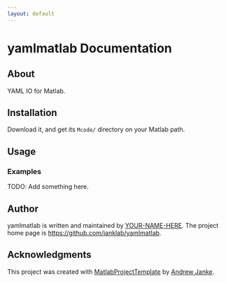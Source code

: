 ```yaml
---
layout: default
---
```


# yamlmatlab Documentation

## About

YAML IO for Matlab.

## Installation

Download it, and get its `Mcode/` directory on your Matlab path.

## Usage


### Examples

TODO: Add something here.

## Author

yamlmatlab is written and maintained by [YOUR-NAME-HERE](https://your-website.com). The project home page is <https://github.com/janklab/yamlmatlab>.

## Acknowledgments

This project was created with [MatlabProjectTemplate](https://github.com/apjanke/MatlabProjectTemplate) by [Andrew Janke](https://apjanke.net).
